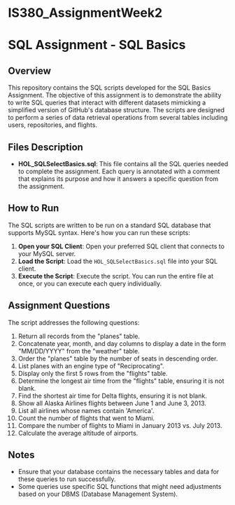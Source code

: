 # IS380_AssignmentWeek2

# SQL Assignment - SQL Basics

## Overview

This repository contains the SQL scripts developed for the SQL Basics Assignment. The objective of this assignment is to demonstrate the ability to write SQL queries that interact with different datasets mimicking a simplified version of GitHub's database structure. The scripts are designed to perform a series of data retrieval operations from several tables including users, repositories, and flights.

## Files Description

- **HOL_SQLSelectBasics.sql**: This file contains all the SQL queries needed to complete the assignment. Each query is annotated with a comment that explains its purpose and how it answers a specific question from the assignment.

## How to Run

The SQL scripts are written to be run on a standard SQL database that supports MySQL syntax. Here's how you can run these scripts:

1. **Open your SQL Client**: Open your preferred SQL client that connects to your MySQL server.
2. **Load the Script**: Load the `HOL_SQLSelectBasics.sql` file into your SQL client.
3. **Execute the Script**: Execute the script. You can run the entire file at once, or you can execute each query individually.

## Assignment Questions

The script addresses the following questions:

1. Return all records from the "planes" table.
2. Concatenate year, month, and day columns to display a date in the form "MM/DD/YYYY" from the "weather" table.
3. Order the "planes" table by the number of seats in descending order.
4. List planes with an engine type of "Reciprocating".
5. Display only the first 5 rows from the "flights" table.
6. Determine the longest air time from the "flights" table, ensuring it is not blank.
7. Find the shortest air time for Delta flights, ensuring it is not blank.
8. Show all Alaska Airlines flights between June 1 and June 3, 2013.
9. List all airlines whose names contain 'America'.
10. Count the number of flights that went to Miami.
11. Compare the number of flights to Miami in January 2013 vs. July 2013.
12. Calculate the average altitude of airports.

## Notes

- Ensure that your database contains the necessary tables and data for these queries to run successfully.
- Some queries use specific SQL functions that might need adjustments based on your DBMS (Database Management System).
